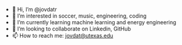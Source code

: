 - 👋 Hi, I’m @jovdatr
- 👀 I’m interested in soccer, music, engineering, coding
- 🌱 I’m currently learning machine learning and energy engineering
- 💞️ I’m looking to collaborate on Linkedin, GitHub
- 📫 How to reach me: jovdat@utexas.edu

<!---
jovdatr/jovdatr is a ✨ special ✨ repository because its `README.md` (this file) appears on your GitHub profile.
You can click the Preview link to take a look at your changes.
--->
